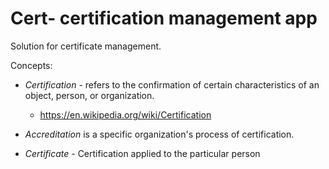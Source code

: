 Cert- certification management app
==================================

Solution for certificate management.

Concepts:
+ *Certification* - refers to the confirmation of certain characteristics of an object, person, or organization.
    - https://en.wikipedia.org/wiki/Certification

+ *Accreditation* is a specific organization's process of certification.

+ *Certificate* - Certification applied to the particular person

